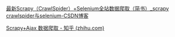 [最新Scrapy（CrawlSpider）+Selenium全站数据爬取（简书）_scrapy crawlspider与selenium-CSDN博客](https://blog.csdn.net/qq_45352972/article/details/108985542)

[Scrapy+Ajax 数据爬取 - 知乎 (zhihu.com)](https://zhuanlan.zhihu.com/p/56315073)

